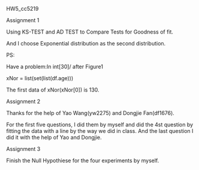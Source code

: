 HW5_cc5219

Assignment 1

Using KS-TEST and AD TEST to Compare Tests for Goodness of fit.

And I choose Exponential distribution as the second distribution.

PS:

Have a problem:In int[30]/ after Figure1 

xNor = list(set(list(df.age))) 

The first data of xNor(xNor[0]) is 130.
 
 
Assignment 2

Thanks for the help of Yao Wang(yw2275)  and Dongjie Fan(df1676).

For the first five questions, I did them by myself and did the 4st question by fitting the data with a line by the way we did in class.
And the last question I did it with the help of Yao and Dongjie.

Assignment 3

Finish the Null Hypothiese for the four experiments by myself.

